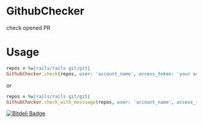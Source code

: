 # GithubChecker

check opened PR

# Usage

```ruby
repos = %w|rails/rails git/git|
GithubChecker.check(repos, user: 'account_name', access_token: 'your access_token')
```
or
```ruby
repos = %w|rails/rails git/git|
GithubChecker.check_with_messsage(repos, user: 'account_name', access_token: 'your access_token')
```


[![Bitdeli Badge](https://d2weczhvl823v0.cloudfront.net/ckazu/github_checker/trend.png)](https://bitdeli.com/free "Bitdeli Badge")

